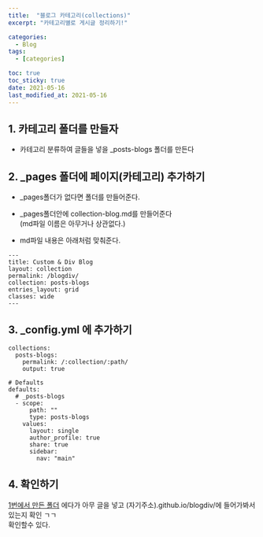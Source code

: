 ```yaml
---
title:  "블로그 카테고리(collections)"
excerpt: "카테고리별로 게시글 정리하기!"

categories:
  - Blog
tags:
  - [categories]

toc: true
toc_sticky: true
date: 2021-05-16
last_modified_at: 2021-05-16
---
```

## 1. 카테고리 폴더를 만들자
* 카테고리 분류하여 글들을 넣을 _posts-blogs 폴더를 만든다  

## 2. _pages 폴더에 페이지(카테고리) 추가하기 
* _pages폴더가 없다면 폴더를 만들어준다.<br>

* _pages폴더안에 collection-blog.md를 만들어준다  
(md파일 이름은 아무거나 상관없다.)  
* md파일 내용은 아래처럼 맞춰준다.
```
---
title: Custom & Div Blog 
layout: collection
permalink: /blogdiv/
collection: posts-blogs
entries_layout: grid
classes: wide
---
```


## 3. _config.yml 에 추가하기
``` 
collections:
  posts-blogs:
    permalink: /:collection/:path/
    output: true

# Defaults
defaults:
  # _posts-blogs
  - scope:
      path: ""
      type: posts-blogs
    values:
      layout: single
      author_profile: true
      share: true
      sidebar:
        nav: "main"
```
## 4. 확인하기 
[1번에서 만든 폴더](#1.-카테고리-폴더를-만들자) 에다가 아무 글을 넣고 
(자기주소).github.io/blogdiv/에 들어가봐서 있는지 확인 ㄱㄱ  
확인할수 있다.

